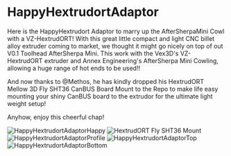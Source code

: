 # HappyHextrudortAdaptor
Here is the HappyHextrudort Adaptor to marry up the AfterSherpaMini Cowl with a VZ-HextrudORT!
With this great little compact and light CNC billet alloy extruder coming to market, we thought it might go nicely on top of out V0.1 Toolhead AfterSherpa Mini.
This work with the Vex3D's VZ-HextrudORT extruder and Annex Engineering's AfterSherpa Mini Cowling, allowing a huge range of hot ends to be used!!

And now thanks to @Methos, he has kindly dropped his HextrudORT Mellow 3D Fly SHT36 CanBUS Board Mount to the Repo to make life easy mounting your shiny CanBUS board to the extrudor for the ultimate light weight setup!

Anyhow, enjoy this cheerful chap!

![HappyHextrudortAdaptorHappy](https://user-images.githubusercontent.com/105763933/212316912-352bd723-c3b3-43b7-a104-325eedeb89da.png)
![HextrudORT Fly SHT36 Mount](https://user-images.githubusercontent.com/105763933/212475651-36cb496c-9233-47ad-9b64-2e58d3dab7f8.png)
![HappyHextrudortAdaptorProfile](https://user-images.githubusercontent.com/105763933/212316949-f4ac0153-40ab-4163-a1af-c6a441da4e98.png)
![HappyHextrudortAdaptorTop](https://user-images.githubusercontent.com/105763933/212316975-718f55dd-43b0-4032-bfa5-ef4b31317b7e.png)
![HappyHextrudortAdaptorBottom](https://user-images.githubusercontent.com/105763933/212316998-7ee88827-4b06-4e70-8986-95083651438a.png)
